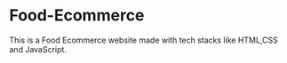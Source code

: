 # Food-Ecommerce
This is a Food Ecommerce website made with tech stacks like HTML,CSS and JavaScript.

